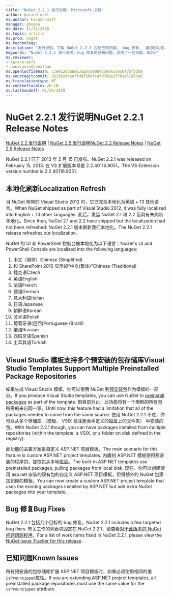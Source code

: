 ```yaml
---
title: "NuGet 2.2.1 发行说明 |Microsoft 文档"
author: karann-msft
ms.author: karann-msft
manager: ghogen
ms.date: 11/11/2016
ms.topic: article
ms.prod: nuget
ms.technology: 
description: "发行说明，了解 NuGet 2.2.1 包括已知问题、 bug 修复、 增加的功能，以及 DCRs。"
keywords: "NuGet 2.2.1 发行说明，bug 修复的已知问题，添加了一些功能，DCRs"
ms.reviewer:
- karann-msft
- unniravindranathan
ms.openlocfilehash: c3e912dcabeb3a26c880b42560a3cec6f7bf2db9
ms.sourcegitcommit: 262d026beeffd4f3b6fc47d780a2f701451663a8
ms.translationtype: MT
ms.contentlocale: zh-CN
ms.lasthandoff: 01/25/2018
---
```

# <a name="nuget-221-release-notes"></a><span data-ttu-id="6ce87-104">NuGet 2.2.1 发行说明</span><span class="sxs-lookup"><span data-stu-id="6ce87-104">NuGet 2.2.1 Release Notes</span></span>

<span data-ttu-id="6ce87-105">[NuGet 2.2 发行说明](../release-notes/nuget-2.2.md) | [NuGet 2.5 发行说明](../release-notes/nuget-2.5.md)</span><span class="sxs-lookup"><span data-stu-id="6ce87-105">[NuGet 2.2 Release Notes](../release-notes/nuget-2.2.md) | [NuGet 2.5 Release Notes](../release-notes/nuget-2.5.md)</span></span>

<span data-ttu-id="6ce87-106">NuGet 2.2.1 已于 2013 年 2 月 15 日发布。</span><span class="sxs-lookup"><span data-stu-id="6ce87-106">NuGet 2.2.1 was released on February 15, 2013.</span></span>  <span data-ttu-id="6ce87-107">在 VS 扩展版本号是 2.2.40116.9051。</span><span class="sxs-lookup"><span data-stu-id="6ce87-107">The VS Extension version number is 2.2.40116.9051.</span></span>

## <a name="localization-refresh"></a><span data-ttu-id="6ce87-108">本地化刷新</span><span class="sxs-lookup"><span data-stu-id="6ce87-108">Localization Refresh</span></span>
<span data-ttu-id="6ce87-109">当 NuGet 附带的 Visual Studio 2012 时，它已完全本地化为英语 + 13 其他语言。</span><span class="sxs-lookup"><span data-stu-id="6ce87-109">When NuGet shipped as part of Visual Studio 2012, it was fully localized into English + 13 other languages.</span></span>  <span data-ttu-id="6ce87-110">此后，发运 NuGet 2.1 和 2.2 但具有未刷新本地化。</span><span class="sxs-lookup"><span data-stu-id="6ce87-110">Since then, NuGet 2.1 and 2.2 have shipped but the localization had not been refreshed.</span></span>  <span data-ttu-id="6ce87-111">NuGet 2.2.1 版本刷新我们本地化。</span><span class="sxs-lookup"><span data-stu-id="6ce87-111">The NuGet 2.2.1 release refreshes our localization.</span></span>

<span data-ttu-id="6ce87-112">NuGet 的 UI 和 PowerShell 控制台被本地化为以下语言：</span><span class="sxs-lookup"><span data-stu-id="6ce87-112">NuGet's UI and PowerShell Console are localized into the following languages:</span></span>

1. <span data-ttu-id="6ce87-113">中文（简体）</span><span class="sxs-lookup"><span data-stu-id="6ce87-113">Chinese (Simplified)</span></span>
1. <span data-ttu-id="6ce87-114">和 SharePoint 2010 显示的“中文(繁体)”</span><span class="sxs-lookup"><span data-stu-id="6ce87-114">Chinese (Traditional)</span></span>
1. <span data-ttu-id="6ce87-115">捷克语</span><span class="sxs-lookup"><span data-stu-id="6ce87-115">Czech</span></span>
1. <span data-ttu-id="6ce87-116">英语</span><span class="sxs-lookup"><span data-stu-id="6ce87-116">English</span></span>
1. <span data-ttu-id="6ce87-117">法语</span><span class="sxs-lookup"><span data-stu-id="6ce87-117">French</span></span>
1. <span data-ttu-id="6ce87-118">德语</span><span class="sxs-lookup"><span data-stu-id="6ce87-118">German</span></span>
1. <span data-ttu-id="6ce87-119">意大利语</span><span class="sxs-lookup"><span data-stu-id="6ce87-119">Italian</span></span>
1. <span data-ttu-id="6ce87-120">日语</span><span class="sxs-lookup"><span data-stu-id="6ce87-120">Japanese</span></span>
1. <span data-ttu-id="6ce87-121">朝鲜语</span><span class="sxs-lookup"><span data-stu-id="6ce87-121">Korean</span></span>
1. <span data-ttu-id="6ce87-122">波兰语</span><span class="sxs-lookup"><span data-stu-id="6ce87-122">Polish</span></span>
1. <span data-ttu-id="6ce87-123">葡萄牙语(巴西)</span><span class="sxs-lookup"><span data-stu-id="6ce87-123">Portuguese (Brazil)</span></span>
1. <span data-ttu-id="6ce87-124">俄语</span><span class="sxs-lookup"><span data-stu-id="6ce87-124">Russian</span></span>
1. <span data-ttu-id="6ce87-125">西班牙语</span><span class="sxs-lookup"><span data-stu-id="6ce87-125">Spanish</span></span>
1. <span data-ttu-id="6ce87-126">土耳其语</span><span class="sxs-lookup"><span data-stu-id="6ce87-126">Turkish</span></span>

## <a name="visual-studio-templates-support-multiple-preinstalled-package-repositories"></a><span data-ttu-id="6ce87-127">Visual Studio 模板支持多个预安装的包存储库</span><span class="sxs-lookup"><span data-stu-id="6ce87-127">Visual Studio Templates Support Multiple Preinstalled Package Repositories</span></span>
<span data-ttu-id="6ce87-128">如果生成 Visual Studio 模板，你可以使用 NuGet 到[预安装包](../visual-studio-extensibility/visual-studio-templates.md)作为模板的一部分。</span><span class="sxs-lookup"><span data-stu-id="6ce87-128">If you produce Visual Studio templates, you can use NuGet to [preinstall packages](../visual-studio-extensibility/visual-studio-templates.md) as part of the template.</span></span>  <span data-ttu-id="6ce87-129">到目前为止，此功能将有一个限制的所有包所需的来自同一源。</span><span class="sxs-lookup"><span data-stu-id="6ce87-129">Until now, this feature had a limitation that all of the packages needed to come from the same source.</span></span>  <span data-ttu-id="6ce87-130">使用 NuGet 2.2.1 不过，你可以从多个存储库 （模板、 VSIX 或注册表中定义的磁盘上的文件夹） 中安装的包。</span><span class="sxs-lookup"><span data-stu-id="6ce87-130">With NuGet 2.2.1 though, you can have packages installed from multiple repositories (within the template, a VSIX, or a folder on disk defined in the registry).</span></span>

<span data-ttu-id="6ce87-131">此功能的主要方案是自定义 ASP.NET 项目模板。</span><span class="sxs-lookup"><span data-stu-id="6ce87-131">The main scenario for this feature is custom ASP.NET project templates.</span></span>  <span data-ttu-id="6ce87-132">内置的 ASP.NET 模板使用预安装的程序包，提取包从本地磁盘。</span><span class="sxs-lookup"><span data-stu-id="6ce87-132">The built-in ASP.NET templates use preinstalled packages, pulling packages from local disk.</span></span>  <span data-ttu-id="6ce87-133">现在，你可以创建使用 asp.net 安装的现有包的自定义 ASP.NET 项目模板，但将额外的 NuGet 包添加到你的模板。</span><span class="sxs-lookup"><span data-stu-id="6ce87-133">You can now create a custom ASP.NET project template that uses the existing packages installed by ASP.NET but add extra NuGet packages into your template.</span></span>

## <a name="bug-fixes"></a><span data-ttu-id="6ce87-134">Bug 修复</span><span class="sxs-lookup"><span data-stu-id="6ce87-134">Bug Fixes</span></span>
<span data-ttu-id="6ce87-135">NuGet 2.2.1 包括几个目标的 bug 修复。</span><span class="sxs-lookup"><span data-stu-id="6ce87-135">NuGet 2.2.1 includes a few targeted bug fixes.</span></span> <span data-ttu-id="6ce87-136">有关工作的列表项固定在 NuGet 2.2.1，请查看[对于此版本的 NuGet 问题跟踪程序](http://nuget.codeplex.com/workitem/list/advanced?keyword=&status=Closed&type=All&priority=All&release=NuGet%202.2.1&assignedTo=All&component=All&sortField=LastUpdatedDate&sortDirection=Descending&page=0)。</span><span class="sxs-lookup"><span data-stu-id="6ce87-136">For a list of work items fixed in NuGet 2.2.1, please view the [NuGet Issue Tracker for this release](http://nuget.codeplex.com/workitem/list/advanced?keyword=&status=Closed&type=All&priority=All&release=NuGet%202.2.1&assignedTo=All&component=All&sortField=LastUpdatedDate&sortDirection=Descending&page=0).</span></span>


## <a name="known-issues"></a><span data-ttu-id="6ce87-137">已知问题</span><span class="sxs-lookup"><span data-stu-id="6ce87-137">Known Issues</span></span>

<span data-ttu-id="6ce87-138">所有预安装的包存储库扩展 ASP.NET 项目模板时，如果必须使用相同的值`isPreunzipped`属性。</span><span class="sxs-lookup"><span data-stu-id="6ce87-138">If you are extending ASP.NET project templates, all preinstalled package repositories must use the same value for the `isPreunzipped` attribute.</span></span>
